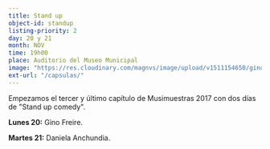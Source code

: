 ```yaml
---
title: Stand up
object-id: standup
listing-priority: 2
day: 20 y 21
month: NOV
time: 19h00
place: Auditorio del Museo Municipal
image: "https://res.cloudinary.com/magnvs/image/upload/v1511154650/gino_fdhaii.jpg"
ext-url: "/capsulas/"
---
```


Empezamos el tercer y último capítulo de Musimuestras 2017 con dos días de "Stand up comedy". 

<b>Lunes 20:</b> Gino Freire.

<b>Martes 21:</b> Daniela Anchundia.
